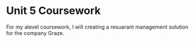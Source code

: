 # Unit 5 Coursework

For my alevel coursework, I will creating a resuarant management solution for the company Graze.
